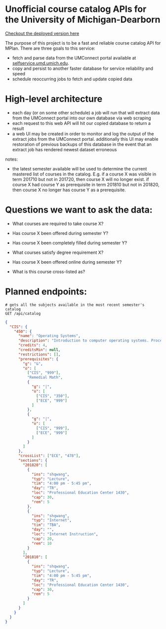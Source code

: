 # Unofficial course catalog APIs for the University of Michigan-Dearborn

[Checkout the deployed version here](https://umdearborn-catalog-api.herokuapp.com)

The purpose of this project is to be a fast and reliable course catalog API for MPlan. There are three goals to this service:

* fetch and parse data from the UMConnect portal available at [selfservice.umd.umich.edu](https://selfservice.umd.umich.edu).
* copy and persist to another faster database for service reliability and speed
* schedule reoccurring jobs to fetch and update copied data

# High-level architecture

* each day (or on some other schedule) a job will run that will extract data from the UMConnect portal into our own database via web scraping
* each request to this web API will hit our copied database to return a result
* a web UI may be created in order to monitor and log the output of the extract jobs from the UMConnect portal. additionally this UI may enable restoration of previous backups of this database in the event that an extract job has rendered newest dataset erroneous

notes:

* the latest semester available will be used to determine the current mastered list of courses in the catalog. E.g. if a course X was visible in term 201710 but not in 201720, then course X will no longer exist. if course X had course Y as prerequisite in term 201810 but not in 201820, then course X no longer has course Y as a prerequisite.

# Questions we want to ask the data:

* What courses are required to take course X?
* Has course X been offered during semester Y?
* Has course X been completely filled during semester Y?
* What courses satisfy degree requirement X?

* Has course X been offered online during semester Y?
* What is this course cross-listed as?

# Planned endpoints:

```
# gets all the subjects available in the most recent semester's catalog
GET /api/catalog

```

```json
{
  "CIS": {
    "450": {
      "name": "Operating Systems",
      "description": "Introduction to computer operating systems. Proces...",
      "credits": 4,
      "creditsMin": null,
      "restrictions": [],
      "prerequisites": {
        "g": "&",
        "o": [
          ["CIS", "999"],
          "Remedial Math",
          {
            "g": "|",
            "o": [
              ["CIS", "350"],
              ["ECE", "999"]
            ]
          },
          {
            "g": "|",
            "o": [
              ["CIS", "999"],
              ["ECE", "999"]
            ]
          }
        ]
      },
      "crossList": ["ECE", "478"],
      "sections": {
        "201820": [
          {
            "ins": "shqwang",
            "typ": "Lecture",
            "tim": "4:00 pm - 5:45 pm",
            "day": "TR",
            "loc": "Professional Education Center 1430",
            "cap": 30,
            "rem": 5
          },
          {
            "ins": "shqwang",
            "typ": "Internet",
            "tim": "TBA",
            "day": "",
            "loc": "Internet Instruction",
            "cap": 20,
            "rem": 10
          }
        ],
        "201810": [
          {
            "ins": "shqwang",
            "typ": "Lecture",
            "tim": "4:00 pm - 5:45 pm",
            "day": "TR",
            "loc": "Professional Education Center 1430",
            "cap": 30,
            "rem": 5
          }
        ]
      }
    }
  }
}
```
